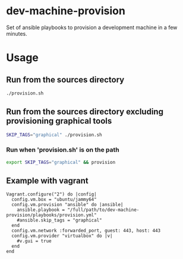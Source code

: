 # dev-machine-provision
Set of ansible playbooks to provision a development machine in a few minutes.

# Usage
## Run from the sources directory
```bash
./provision.sh
```

## Run from the sources directory excluding provisioning graphical tools
```bash
SKIP_TAGS="graphical" ./provision.sh
```

### Run when 'provision.sh' is on the path
```bash
export SKIP_TAGS="graphical" && provision
```
## Example with vagrant
```
Vagrant.configure("2") do |config|
  config.vm.box = "ubuntu/jammy64"
  config.vm.provision "ansible" do |ansible|
    ansible.playbook = "/full/path/to/dev-machine-provision/playbooks/provision.yml"
    #ansible.skip_tags = "graphical"
  end
  config.vm.network :forwarded_port, guest: 443, host: 443
  config.vm.provider "virtualbox" do |v|
    #v.gui = true
  end
end
```
